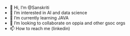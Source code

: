 - 👋 Hi, I’m @Sanskriti
- 👀 I’m interested in AI and data science
- 🌱 I’m currently learning JAVA
- 💞️ I’m looking to collaborate on oppia and other gsoc orgs
- 📫 How to reach me (linkedin)

<!---
Sanskriti0805/Sanskriti0805 is a ✨ special ✨ repository because its `README.md` (this file) appears on your GitHub profile.
You can click the Preview link to take a look at your changes.
--->  
